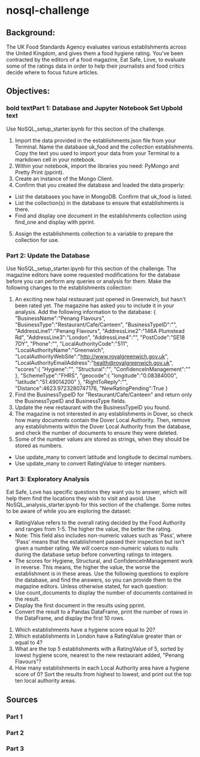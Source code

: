 # nosql-challenge
## **Background:**
The UK Food Standards Agency evaluates various establishments across the United Kingdom, and gives them a food hygiene rating. You've been contracted by the editors of a food magazine, Eat Safe, Love, to evaluate some of the ratings data in order to help their journalists and food critics decide where to focus future articles.

## **Objectives:**
### **bold text**Part 1: Database and Jupyter Notebook Set Up**bold text**
Use NoSQL_setup_starter.ipynb for this section of the challenge.
1. Import the data provided in the establishments.json file from your Terminal. Name the database uk_food and the collection establishments. Copy the text you used to import your data from your Terminal to a markdown cell in your notebook.
2. Within your notebook, import the libraries you need: PyMongo and Pretty Print (pprint).
3. Create an instance of the Mongo Client.
4. Confirm that you created the database and loaded the data properly:
- List the databases you have in MongoDB. Confirm that uk_food is listed.
- List the collection(s) in the database to ensure that establishments is there.
- Find and display one document in the establishments collection using find_one and display with pprint.
5. Assign the establishments collection to a variable to prepare the collection for use.

### **Part 2: Update the Database**
Use NoSQL_setup_starter.ipynb for this section of the challenge.
The magazine editors have some requested modifications for the database before you can perform any queries or analysis for them. Make the following changes to the establishments collection:
1. An exciting new halal restaurant just opened in Greenwich, but hasn't been rated yet. The magazine has asked you to include it in your analysis. Add the following information to the database:
	{
	    "BusinessName":"Penang Flavours",
	    "BusinessType":"Restaurant/Cafe/Canteen",
	    "BusinessTypeID":"",
	    "AddressLine1":"Penang Flavours",
	    "AddressLine2":"146A Plumstead Rd",
	    "AddressLine3":"London",
	    "AddressLine4":"",
	    "PostCode":"SE18 7DY",
	    "Phone":"",
	    "LocalAuthorityCode":"511",
	    "LocalAuthorityName":"Greenwich",
	    "LocalAuthorityWebSite":"http://www.royalgreenwich.gov.uk",
	    "LocalAuthorityEmailAddress":"health@royalgreenwich.gov.uk",
	    "scores":{
	        "Hygiene":"",
	        "Structural":"",
	        "ConfidenceInManagement":""
	    },
	    "SchemeType":"FHRS",
	    "geocode":{
	        "longitude":"0.08384000",
	        "latitude":"51.49014200"
	    },
	    "RightToReply":"",
	    "Distance":4623.9723280747176,
	    "NewRatingPending":True
	}
2. Find the BusinessTypeID for "Restaurant/Cafe/Canteen" and return only the BusinessTypeID and BusinessType fields.
3. Update the new restaurant with the BusinessTypeID you found.
4. The magazine is not interested in any establishments in Dover, so check how many documents contain the Dover Local Authority. Then, remove any establishments within the Dover Local Authority from the database, and check the number of documents to ensure they were deleted.
5. Some of the number values are stored as strings, when they should be stored as numbers.
- Use update_many to convert latitude and longitude to decimal numbers.
- Use update_many to convert RatingValue to integer numbers.

### **Part 3: Exploratory Analysis**
Eat Safe, Love has specific questions they want you to answer, which will help them find the locations they wish to visit and avoid.
Use NoSQL_analysis_starter.ipynb for this section of the challenge.
Some notes to be aware of while you are exploring the dataset:
- RatingValue refers to the overall rating decided by the Food Authority and ranges from 1-5. The higher the value, the better the rating.
 - Note: This field also includes non-numeric values such as 'Pass', where 'Pass' means that the establishment passed their inspection but isn't given a number rating. We will coerce non-numeric values to nulls during the database setup before converting ratings to integers.
- The scores for Hygiene, Structural, and ConfidenceInManagement work in reverse. This means, the higher the value, the worse the establishment is in these areas.
Use the following questions to explore the database, and find the answers, so you can provide them to the magazine editors.
Unless otherwise stated, for each question:
- Use count_documents to display the number of documents contained in the result.
- Display the first document in the results using pprint.
- Convert the result to a Pandas DataFrame, print the number of rows in the DataFrame, and display the first 10 rows.
1. Which establishments have a hygiene score equal to 20?
2. Which establishments in London have a RatingValue greater than or equal to 4?
3. What are the top 5 establishments with a RatingValue of 5, sorted by lowest hygiene score, nearest to the new restaurant added, "Penang Flavours"?
4. How many establishments in each Local Authority area have a hygiene score of 0? Sort the results from highest to lowest, and print out the top ten local authority areas.

## **Sources**
### **Part 1**

### **Part 2**

### **Part 3**